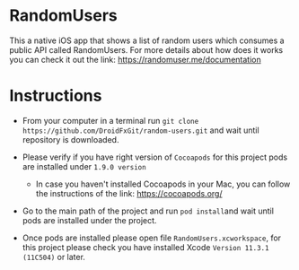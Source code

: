 # RandomUsers

This a native iOS app that shows a list of random users which consumes a public API called RandomUsers. For more details about how does it works you can check it out the link: https://randomuser.me/documentation


# Instructions

- From your computer in a terminal run `git clone https://github.com/DroidFxGit/random-users.git` and wait until repository is downloaded.

- Please verify if you have right version of  `Cocoapods` for this project pods are installed under `1.9.0 version`
    - In case you haven't installed Cocoapods in your Mac, you can follow the instructions of the link: https://cocoapods.org/ 

- Go to the main path of the project and run `pod install`and wait until pods are installed under the project.

- Once pods are installed please open file `RandomUsers.xcworkspace`, for this project please check you have installed Xcode `Version 11.3.1 (11C504)` or later.



